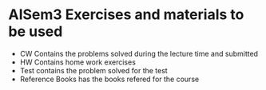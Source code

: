 # AISem3 Exercises and materials to be used
* CW Contains the problems solved during the lecture time and submitted 
* HW Contains home work exercises 
* Test contains the problem solved for the test
* Reference Books has the books refered for the course
